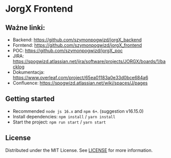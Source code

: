# JorgX Frontend

## Ważne linki:
- Backend: https://github.com/szymonpogwizd/jorgX_backend
- Forntend: https://github.com/szymonpogwizd/jorgX_frontend
- POC: https://github.com/szymonpogwizd/jorgX_poc
- JIRA: https://spogwizd.atlassian.net/jira/software/projects/JORGX/boards/1/backlog
- Dokumentacja: https://www.overleaf.com/project/65ea01183a0e33d0bce684a6
- Confluence: https://spogwizd.atlassian.net/wiki/spaces/J/pages

## Getting started

- Recommended `node js 16.x` and `npm 6+`. (suggestion v16.15.0)
- Install dependencies: `npm install` / `yarn install`
- Start the project: `npm run start` / `yarn start`

## License

Distributed under the MIT License. See [LICENSE](https://github.com/minimal-ui-kit/minimal.free/blob/main/LICENSE.md) for more information.
